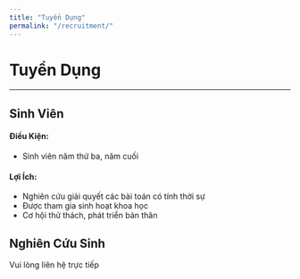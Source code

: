 ```yaml
---
title: "Tuyển Dụng"
permalink: "/recruitment/"
---
```

# Tuyển Dụng
---

## Sinh Viên
#### Điều Kiện:
* Sinh viên năm thứ ba, năm cuối

#### Lợi Ích:
* Nghiên cứu giải quyết các bài toán có tính thời sự
* Được tham gia sinh hoạt khoa học
* Cơ hội thử thách, phát triển bản thân

## Nghiên Cứu Sinh
Vui lòng liên hệ trực tiếp
